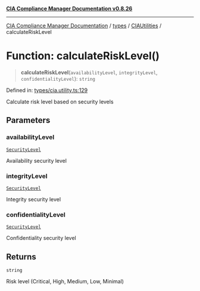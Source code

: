 [**CIA Compliance Manager Documentation v0.8.26**](../../../../README.md)

***

[CIA Compliance Manager Documentation](../../../../modules.md) / [types](../../../README.md) / [CIAUtilities](../README.md) / calculateRiskLevel

# Function: calculateRiskLevel()

> **calculateRiskLevel**(`availabilityLevel`, `integrityLevel`, `confidentialityLevel`): `string`

Defined in: [types/cia.utility.ts:129](https://github.com/Hack23/cia-compliance-manager/blob/168f1311621722afef33b264085d8ac99d4a3213/src/types/cia.utility.ts#L129)

Calculate risk level based on security levels

## Parameters

### availabilityLevel

[`SecurityLevel`](../../../cia/type-aliases/SecurityLevel.md)

Availability security level

### integrityLevel

[`SecurityLevel`](../../../cia/type-aliases/SecurityLevel.md)

Integrity security level

### confidentialityLevel

[`SecurityLevel`](../../../cia/type-aliases/SecurityLevel.md)

Confidentiality security level

## Returns

`string`

Risk level (Critical, High, Medium, Low, Minimal)
